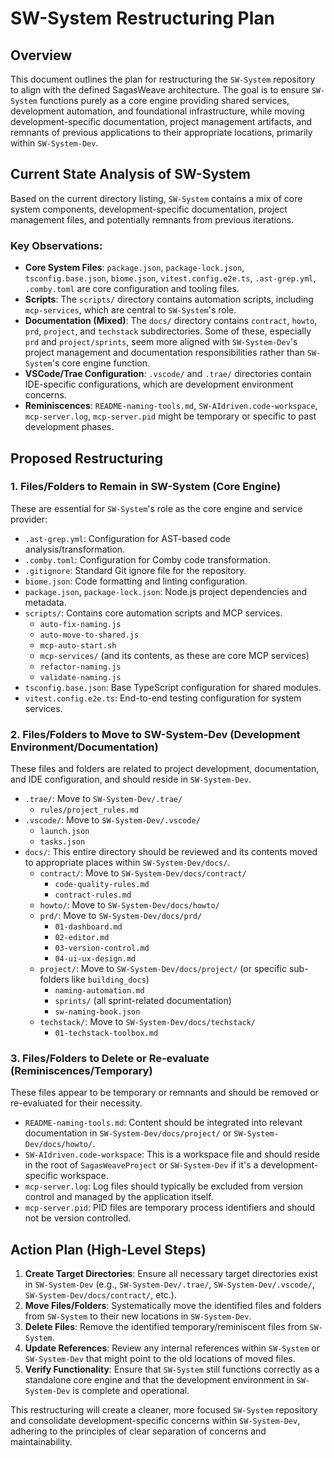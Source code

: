 # SW-System Restructuring Plan

## Overview

This document outlines the plan for restructuring the `SW-System` repository to align with the defined SagasWeave architecture. The goal is to ensure `SW-System` functions purely as a core engine providing shared services, development automation, and foundational infrastructure, while moving development-specific documentation, project management artifacts, and remnants of previous applications to their appropriate locations, primarily within `SW-System-Dev`.

## Current State Analysis of SW-System

Based on the current directory listing, `SW-System` contains a mix of core system components, development-specific documentation, project management files, and potentially remnants from previous iterations.

### Key Observations:
- **Core System Files**: `package.json`, `package-lock.json`, `tsconfig.base.json`, `biome.json`, `vitest.config.e2e.ts`, `.ast-grep.yml`, `.comby.toml` are core configuration and tooling files.
- **Scripts**: The `scripts/` directory contains automation scripts, including `mcp-services`, which are central to `SW-System`'s role.
- **Documentation (Mixed)**: The `docs/` directory contains `contract`, `howto`, `prd`, `project`, and `techstack` subdirectories. Some of these, especially `prd` and `project/sprints`, seem more aligned with `SW-System-Dev`'s project management and documentation responsibilities rather than `SW-System`'s core engine function.
- **VSCode/Trae Configuration**: `.vscode/` and `.trae/` directories contain IDE-specific configurations, which are development environment concerns.
- **Reminiscences**: `README-naming-tools.md`, `SW-AIdriven.code-workspace`, `mcp-server.log`, `mcp-server.pid` might be temporary or specific to past development phases.

## Proposed Restructuring

### 1. Files/Folders to Remain in SW-System (Core Engine)

These are essential for `SW-System`'s role as the core engine and service provider:

-   `.ast-grep.yml`: Configuration for AST-based code analysis/transformation.
-   `.comby.toml`: Configuration for Comby code transformation.
-   `.gitignore`: Standard Git ignore file for the repository.
-   `biome.json`: Code formatting and linting configuration.
-   `package.json`, `package-lock.json`: Node.js project dependencies and metadata.
-   `scripts/`: Contains core automation scripts and MCP services.
    -   `auto-fix-naming.js`
    -   `auto-move-to-shared.js`
    -   `mcp-auto-start.sh`
    -   `mcp-services/` (and its contents, as these are core MCP services)
    -   `refactor-naming.js`
    -   `validate-naming.js`
-   `tsconfig.base.json`: Base TypeScript configuration for shared modules.
-   `vitest.config.e2e.ts`: End-to-end testing configuration for system services.

### 2. Files/Folders to Move to SW-System-Dev (Development Environment/Documentation)

These files and folders are related to project development, documentation, and IDE configuration, and should reside in `SW-System-Dev`.

-   `.trae/`: Move to `SW-System-Dev/.trae/`
    -   `rules/project_rules.md`
-   `.vscode/`: Move to `SW-System-Dev/.vscode/`
    -   `launch.json`
    -   `tasks.json`
-   `docs/`: This entire directory should be reviewed and its contents moved to appropriate places within `SW-System-Dev/docs/`.
    -   `contract/`: Move to `SW-System-Dev/docs/contract/`
        -   `code-quality-rules.md`
        -   `contract-rules.md`
    -   `howto/`: Move to `SW-System-Dev/docs/howto/`
    -   `prd/`: Move to `SW-System-Dev/docs/prd/`
        -   `01-dashboard.md`
        -   `02-editor.md`
        -   `03-version-control.md`
        -   `04-ui-ux-design.md`
    -   `project/`: Move to `SW-System-Dev/docs/project/` (or specific sub-folders like `building_docs`)
        -   `naming-automation.md`
        -   `sprints/` (all sprint-related documentation)
        -   `sw-naming-book.json`
    -   `techstack/`: Move to `SW-System-Dev/docs/techstack/`
        -   `01-techstack-toolbox.md`

### 3. Files/Folders to Delete or Re-evaluate (Reminiscences/Temporary)

These files appear to be temporary or remnants and should be removed or re-evaluated for their necessity.

-   `README-naming-tools.md`: Content should be integrated into relevant documentation in `SW-System-Dev/docs/project/` or `SW-System-Dev/docs/howto/`.
-   `SW-AIdriven.code-workspace`: This is a workspace file and should reside in the root of `SagasWeaveProject` or `SW-System-Dev` if it's a development-specific workspace.
-   `mcp-server.log`: Log files should typically be excluded from version control and managed by the application itself.
-   `mcp-server.pid`: PID files are temporary process identifiers and should not be version controlled.

## Action Plan (High-Level Steps)

1.  **Create Target Directories**: Ensure all necessary target directories exist in `SW-System-Dev` (e.g., `SW-System-Dev/.trae/`, `SW-System-Dev/.vscode/`, `SW-System-Dev/docs/contract/`, etc.).
2.  **Move Files/Folders**: Systematically move the identified files and folders from `SW-System` to their new locations in `SW-System-Dev`.
3.  **Delete Files**: Remove the identified temporary/reminiscent files from `SW-System`.
4.  **Update References**: Review any internal references within `SW-System` or `SW-System-Dev` that might point to the old locations of moved files.
5.  **Verify Functionality**: Ensure that `SW-System` still functions correctly as a standalone core engine and that the development environment in `SW-System-Dev` is complete and operational.

This restructuring will create a cleaner, more focused `SW-System` repository and consolidate development-specific concerns within `SW-System-Dev`, adhering to the principles of clear separation of concerns and maintainability.